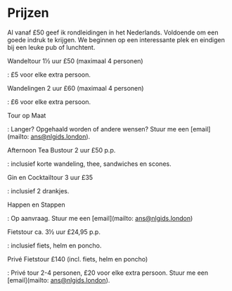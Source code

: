 # Prijzen

Al vanaf £50 geef ik rondleidingen in het Nederlands. Voldoende om een goede indruk te
krijgen. We beginnen op een interessante plek en eindigen bij een leuke pub of
lunchtent.

Wandeltour 1&frac12; uur £50 (maximaal 4 personen)

:   £5 voor elke extra persoon.

Wandelingen 2 uur £60 (maximaal 4 personen)

:   £6 voor elke extra persoon.

Tour op Maat

:   Langer? Opgehaald worden of andere wensen?
Stuur me een [email](mailto: ans@nlgids.london).

Afternoon Tea Bustour 2 uur £50 p.p.

:   inclusief korte wandeling, thee, sandwiches en scones.

Gin en Cocktailtour 3 uur £35

:   inclusief 2 drankjes.

Happen en Stappen

:   Op aanvraag.
Stuur me een [email](mailto: ans@nlgids.london)

Fietstour ca. 3&frac12; uur £24,95 p.p.

:   inclusief fiets, helm en poncho.

Priv&eacute; Fietstour £140 (incl. fiets, helm en poncho)

:   Priv&eacute; tour 2-4 personen, £20 voor elke extra persoon.
Stuur me een [email](mailto: ans@nlgids.london).
